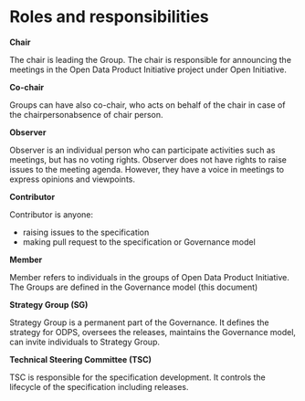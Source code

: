 # Roles and responsibilities

**Chair**

The chair is leading the Group. The chair is responsible for announcing the meetings in the Open Data Product Initiative project under Open Initiative.&#x20;

**Co-chair**

Groups can have also co-chair, who acts on behalf of the chair in case of the chairpersonabsence of chair person.&#x20;

**Observer**

Observer is an individual person who can participate activities such as meetings, but has no voting rights. Observer does not have rights to raise issues to the meeting agenda. However, they have a voice in meetings to express opinions and viewpoints.&#x20;

**Contributor**

Contributor is anyone:

* raising issues to the specification
* making pull request to the specification or Governance model

**Member**

Member refers to individuals in the groups of Open Data Product Initiative. The Groups are defined in the Governance model (this document)

**Strategy Group (SG)**

Strategy Group is a permanent part of the Governance. It defines the strategy for ODPS, oversees the releases, maintains the Governance model, can invite individuals to Strategy Group.&#x20;

**Technical Steering Committee (TSC)**

TSC is responsible for the specification development. It controls the lifecycle of the specification including releases.&#x20;
